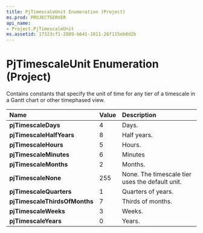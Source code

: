 ```yaml
---
title: PjTimescaleUnit Enumeration (Project)
ms.prod: PROJECTSERVER
api_name:
- Project.PjTimescaleUnit
ms.assetid: 17323cf1-2889-b641-1011-26f115eb0d2b
---
```



# PjTimescaleUnit Enumeration (Project)

Contains constants that specify the unit of time for any tier of a timescale in a Gantt chart or other timephased view. 



|**Name**|**Value**|**Description**|
|:-----|:-----|:-----|
|**pjTimescaleDays**|4|Days.|
|**pjTimescaleHalfYears**|8|Half years.|
|**pjTimescaleHours**|5|Hours.|
|**pjTimescaleMinutes**|6|Minutes|
|**pjTimescaleMonths**|2|Months.|
|**pjTimescaleNone**|255|None. The timescale tier uses the default unit.|
|**pjTimescaleQuarters**|1|Quarters of years.|
|**pjTimescaleThirdsOfMonths**|7|Thirds of months.|
|**pjTimescaleWeeks**|3|Weeks.|
|**pjTimescaleYears**|0|Years.|

